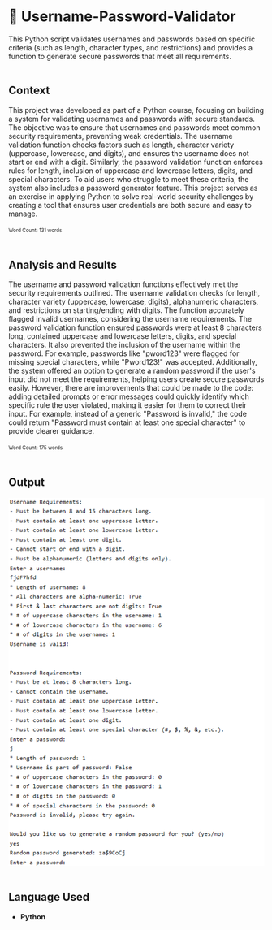 # 🔑 Username-Password-Validator
This Python script validates usernames and passwords based on specific criteria (such as length, character types, and restrictions) and provides a function to generate secure passwords that meet all requirements.
<br><br>

## Context
This project was developed as part of a Python course, focusing on building a system for validating usernames and passwords with secure standards. The objective was to ensure that usernames and passwords meet common security requirements, preventing weak credentials. The username validation function checks factors such as length, character variety (uppercase, lowercase, and digits), and ensures the username does not start or end with a digit. Similarly, the password validation function enforces rules for length, inclusion of uppercase and lowercase letters, digits, and special characters. To aid users who struggle to meet these criteria, the system also includes a password generator feature. This project serves as an exercise in applying Python to solve real-world security challenges by creating a tool that ensures user credentials are both secure and easy to manage.

<sup><sub>Word Count: 131 words</sub></sup>
<br><br>

## Analysis and Results
The username and password validation functions effectively met the security requirements outlined. The username validation checks for length, character variety (uppercase, lowercase, digits), alphanumeric characters, and restrictions on starting/ending with digits. The function accurately flagged invalid usernames, considering the username requirements. The password validation function ensured passwords were at least 8 characters long, contained uppercase and lowercase letters, digits, and special characters. It also prevented the inclusion of the username within the password. For example, passwords like "pword123" were flagged for missing special characters, while "Pword123!" was accepted. Additionally, the system offered an option to generate a random password if the user's input did not meet the requirements, helping users create secure passwords easily. However, there are improvements that could be made to the code: adding detailed prompts or error messages could  quickly identify which specific rule the user violated, making it easier for them to correct their input. For example, instead of a generic "Password is invalid," the code could return "Password must contain at least one special character" to provide clearer guidance.

<sup><sub>Word Count: 175 words</sub></sup>
<br><br>

## Output
![Username and Password Validator Output](Username-Password-Validator-Output.png)
<br><br>

## Language Used
- **Python**
